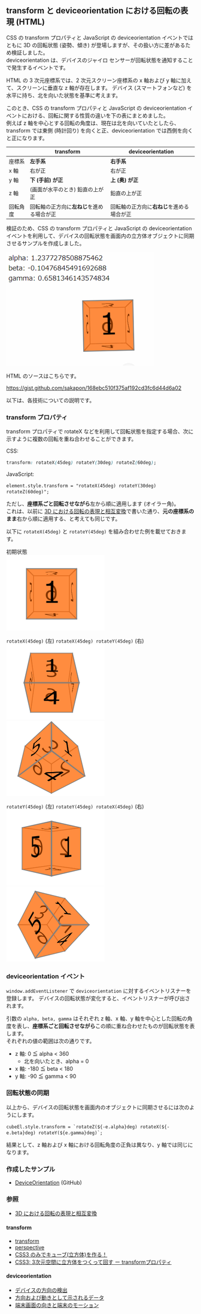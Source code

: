 ## transform と deviceorientation における回転の表現 (HTML)
CSS の transform プロパティと JavaScript の deviceorientation イベントではともに 3D の回転状態 (姿勢、傾き) が登場しますが、その扱い方に差があるため検証しました。  
deviceorientation は、デバイスのジャイロ センサーが回転状態を通知することで発生するイベントです。

HTML の 3 次元座標系では、2 次元スクリーン座標系の x 軸および y 軸に加えて、スクリーンに垂直な z 軸が存在します。
デバイス (スマートフォンなど) を水平に持ち、北を向いた状態を基準に考えます。

このとき、CSS の transform プロパティと JavaScript の deviceorientation イベントにおける、回転に関する性質の違いを下の表にまとめました。  
例えば z 軸を中心とする回転の角度は、現在は北を向いていたとしたら、transform では東側 (時計回り) を向くと正、deviceorientation では西側を向くと正になります。

| | transform | deviceorientation |
-|-|-
| 座標系 | **左手系** | **右手系** |
| x 軸 | 右が正 | 右が正 |
| y 軸 | **下 (手前) が正** | **上 (奥) が正** |
| z 軸 | (画面が水平のとき) 鉛直の上が正 | 鉛直の上が正 |
| 回転角度 | 回転軸の正方向に**左ねじ**を進める場合が正 | 回転軸の正方向に**右ねじ**を進める場合が正 |

検証のため、CSS の transform プロパティと JavaScript の deviceorientation イベントを利用して、デバイスの回転状態を画面内の立方体オブジェクトに同期させるサンプルを作成しました。

![](https://github.com/sakapon/JS-Test/blob/master/images/DeviceOrientation/DeviceOrientation.gif)

HTML のソースはこちらです。

https://gist.github.com/sakapon/168ebc510f375af192cd3fc6d44d6a02

以下は、各技術についての説明です。

### transform プロパティ
transform プロパティで rotateX などを利用して回転状態を指定する場合、次に示すように複数の回転を重ね合わせることができます。

CSS:
```CSS
transform: rotateX(45deg) rotateY(30deg) rotateZ(60deg);
```

JavaScript:
```JS
element.style.transform = "rotateX(45deg) rotateY(30deg) rotateZ(60deg)";
```

ただし、**座標系ごと回転させながら**左から順に適用します (オイラー角)。  
これは、以前に [3D における回転の表現と相互変換](3D-Rotation-Conversion.md)で書いた通り、**元の座標系のまま**右から順に適用する、と考えても同じです。

以下に `rotateX(45deg)` と `rotateY(45deg)` を組み合わせた例を載せておきます。

初期状態  
![](https://github.com/sakapon/JS-Test/blob/master/images/DeviceOrientation/transform/rotate-0.png)

`rotateX(45deg)` (左) `rotateX(45deg) rotateY(45deg)` (右)  
![](https://github.com/sakapon/JS-Test/blob/master/images/DeviceOrientation/transform/rotate-x45.png)
![](https://github.com/sakapon/JS-Test/blob/master/images/DeviceOrientation/transform/rotate-x45-y45.png)

`rotateY(45deg)` (左) `rotateY(45deg) rotateX(45deg)` (右)  
![](https://github.com/sakapon/JS-Test/blob/master/images/DeviceOrientation/transform/rotate-y45.png)
![](https://github.com/sakapon/JS-Test/blob/master/images/DeviceOrientation/transform/rotate-y45-x45.png)

### deviceorientation イベント
`window.addEventListener` で `deviceorientation` に対するイベントリスナーを登録します。
デバイスの回転状態が変化すると、イベントリスナーが呼び出されます。

引数の `alpha, beta, gamma` はそれぞれ z 軸、x 軸、y 軸を中心とした回転の角度を表し、**座標系ごと回転させながら**この順に重ね合わせたものが回転状態を表します。  
それぞれの値の範囲は次の通りです。
- z 軸: 0 ≦ alpha < 360
  - 北を向いたとき、alpha = 0
- x 軸: -180 ≦ beta < 180
- y 軸: -90 ≦ gamma < 90

### 回転状態の同期
以上から、デバイスの回転状態を画面内のオブジェクトに同期させるには次のようにします。
```JS
cubeEl.style.transform = `rotateZ(${-e.alpha}deg) rotateX(${-e.beta}deg) rotateY(${e.gamma}deg)`;
```

結果として、z 軸および x 軸における回転角度の正負は異なり、y 軸では同じになります。

### 作成したサンプル
- [DeviceOrientation](https://github.com/sakapon/JS-Test/tree/master/DeviceOrientation) (GitHub)

### 参照
- [3D における回転の表現と相互変換](3D-Rotation-Conversion.md)

#### transform
- [transform](https://developer.mozilla.org/ja/docs/Web/CSS/transform)
- [perspective](https://developer.mozilla.org/ja/docs/Web/CSS/perspective)
- [CSS3 のみでキューブ(立方体)を作る！](https://cartman0.hatenablog.com/entry/2015/05/29/173343)
- [CSS3: 3次元空間に立方体をつくって回す ー transformプロパティ](http://www.fumiononaka.com/Business/html5/FN1404001.html)

#### deviceorientation
- [デバイスの方向の検出](https://developer.mozilla.org/ja/docs/Web/API/Detecting_device_orientation)
- [方向および動きとして示されるデータ](https://developer.mozilla.org/ja/docs/DOM/Orientation_and_motion_data_explained)
- [端末画面の向きと端末のモーション](https://developers.google.com/web/fundamentals/native-hardware/device-orientation/?hl=ja)
